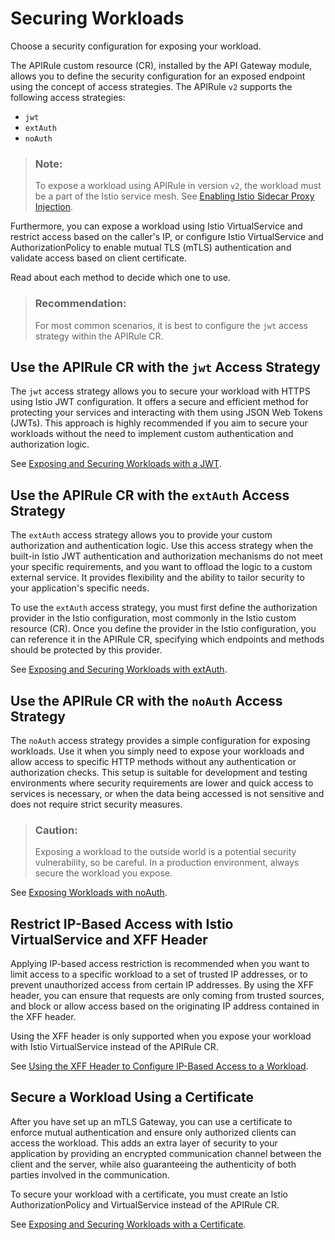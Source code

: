 <!-- loio19e332b59c084a928d4117b1f0d53d9b -->

# Securing Workloads

Choose a security configuration for exposing your workload.

The APIRule custom resource \(CR\), installed by the API Gateway module, allows you to define the security configuration for an exposed endpoint using the concept of access strategies. The APIRule `v2` supports the following access strategies:

-   `jwt`
-   `extAuth`
-   `noAuth`

> ### Note:  
> To expose a workload using APIRule in version `v2`, the workload must be a part of the Istio service mesh. See [Enabling Istio Sidecar Proxy Injection](enabling-istio-sidecar-proxy-injection-b3c6f1d.md).

Furthermore, you can expose a workload using Istio VirtualService and restrict access based on the caller's IP, or configure Istio VirtualService and AuthorizationPolicy to enable mutual TLS \(mTLS\) authentication and validate access based on client certificate.

Read about each method to decide which one to use.

> ### Recommendation:  
> For most common scenarios, it is best to configure the `jwt` access strategy within the APIRule CR.



## Use the APIRule CR with the `jwt` Access Strategy

The `jwt` access strategy allows you to secure your workload with HTTPS using Istio JWT configuration. It offers a secure and efficient method for protecting your services and interacting with them using JSON Web Tokens \(JWTs\). This approach is highly recommended if you aim to secure your workloads without the need to implement custom authentication and authorization logic.

See [Exposing and Securing Workloads with a JWT](exposing-and-securing-workloads-with-a-jwt-44bb2d3.md#loio44bb2d3596554bf4b94ea344e40937dd).



<a name="loio19e332b59c084a928d4117b1f0d53d9b__section_c1k_5mk_3fc"/>

## Use the APIRule CR with the `extAuth` Access Strategy

The `extAuth` access strategy allows you to provide your custom authorization and authentication logic. Use this access strategy when the built-in Istio JWT authentication and authorization mechanisms do not meet your specific requirements, and you want to offload the logic to a custom external service. It provides flexibility and the ability to tailor security to your application's specific needs.

To use the `extAuth` access strategy, you must first define the authorization provider in the Istio configuration, most commonly in the Istio custom resource \(CR\). Once you define the provider in the Istio configuration, you can reference it in the APIRule CR, specifying which endpoints and methods should be protected by this provider.

See [Exposing and Securing Workloads with extAuth](exposing-and-securing-workloads-with-extauth-4dea5d5.md).



<a name="loio19e332b59c084a928d4117b1f0d53d9b__section_hyn_5mk_3fc"/>

## Use the APIRule CR with the `noAuth` Access Strategy

The `noAuth` access strategy provides a simple configuration for exposing workloads. Use it when you simply need to expose your workloads and allow access to specific HTTP methods without any authentication or authorization checks. This setup is suitable for development and testing environments where security requirements are lower and quick access to services is necessary, or when the data being accessed is not sensitive and does not require strict security measures.

> ### Caution:  
> Exposing a workload to the outside world is a potential security vulnerability, so be careful. In a production environment, always secure the workload you expose.

See [Exposing Workloads with noAuth](exposing-workloads-with-noauth-8b48971.md).



<a name="loio19e332b59c084a928d4117b1f0d53d9b__section_icf_ymk_3fc"/>

## Restrict IP-Based Access with Istio VirtualService and XFF Header

Applying IP-based access restriction is recommended when you want to limit access to a specific workload to a set of trusted IP addresses, or to prevent unauthorized access from certain IP addresses. By using the XFF header, you can ensure that requests are only coming from trusted sources, and block or allow access based on the originating IP address contained in the XFF header.

Using the XFF header is only supported when you expose your workload with Istio VirtualService instead of the APIRule CR.

See [Using the XFF Header to Configure IP-Based Access to a Workload](using-the-xff-header-to-configure-ip-based-access-to-a-workload-8eccd49.md).



<a name="loio19e332b59c084a928d4117b1f0d53d9b__section_ibg_ymk_3fc"/>

## Secure a Workload Using a Certificate

After you have set up an mTLS Gateway, you can use a certificate to enforce mutual authentication and ensure only authorized clients can access the workload. This adds an extra layer of security to your application by providing an encrypted communication channel between the client and the server, while also guaranteeing the authenticity of both parties involved in the communication.

To secure your workload with a certificate, you must create an Istio AuthorizationPolicy and VirtualService instead of the APIRule CR.

See [Exposing and Securing Workloads with a Certificate](exposing-and-securing-workloads-with-a-certificate-e7c6c6a.md).


